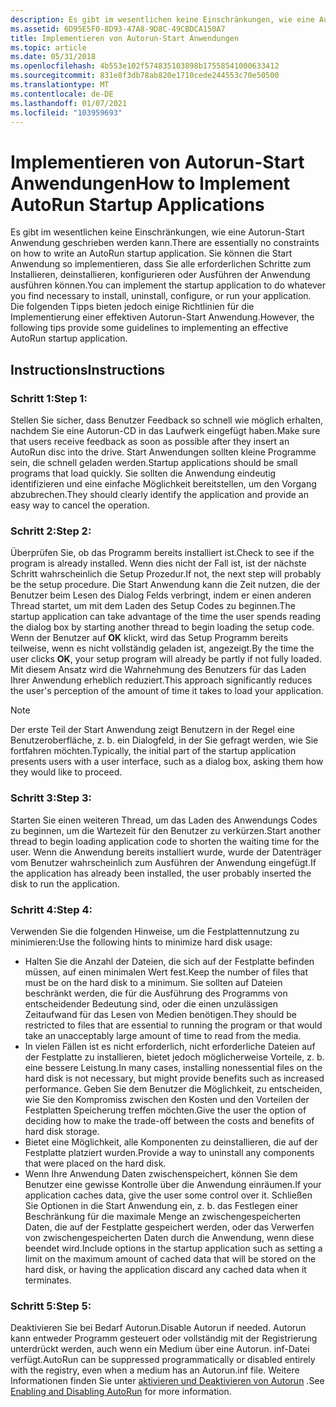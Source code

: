 ```yaml
---
description: Es gibt im wesentlichen keine Einschränkungen, wie eine Autorun-Start Anwendung geschrieben werden kann.
ms.assetid: 6D95E5F0-8D93-47A8-9D8C-49CBDCA150A7
title: Implementieren von Autorun-Start Anwendungen
ms.topic: article
ms.date: 05/31/2018
ms.openlocfilehash: 4b553e102f574835103898b17558541000633412
ms.sourcegitcommit: 831e8f3db78ab820e1710cede244553c70e50500
ms.translationtype: MT
ms.contentlocale: de-DE
ms.lasthandoff: 01/07/2021
ms.locfileid: "103959693"
---
```

# <a name="how-to-implement-autorun-startup-applications"></a><span data-ttu-id="d2c75-103">Implementieren von Autorun-Start Anwendungen</span><span class="sxs-lookup"><span data-stu-id="d2c75-103">How to Implement AutoRun Startup Applications</span></span>

<span data-ttu-id="d2c75-104">Es gibt im wesentlichen keine Einschränkungen, wie eine Autorun-Start Anwendung geschrieben werden kann.</span><span class="sxs-lookup"><span data-stu-id="d2c75-104">There are essentially no constraints on how to write an AutoRun startup application.</span></span> <span data-ttu-id="d2c75-105">Sie können die Start Anwendung so implementieren, dass Sie alle erforderlichen Schritte zum Installieren, deinstallieren, konfigurieren oder Ausführen der Anwendung ausführen können.</span><span class="sxs-lookup"><span data-stu-id="d2c75-105">You can implement the startup application to do whatever you find necessary to install, uninstall, configure, or run your application.</span></span> <span data-ttu-id="d2c75-106">Die folgenden Tipps bieten jedoch einige Richtlinien für die Implementierung einer effektiven Autorun-Start Anwendung.</span><span class="sxs-lookup"><span data-stu-id="d2c75-106">However, the following tips provide some guidelines to implementing an effective AutoRun startup application.</span></span>

## <a name="instructions"></a><span data-ttu-id="d2c75-107">Instructions</span><span class="sxs-lookup"><span data-stu-id="d2c75-107">Instructions</span></span>

### <a name="step-1"></a><span data-ttu-id="d2c75-108">Schritt 1:</span><span class="sxs-lookup"><span data-stu-id="d2c75-108">Step 1:</span></span>

<span data-ttu-id="d2c75-109">Stellen Sie sicher, dass Benutzer Feedback so schnell wie möglich erhalten, nachdem Sie eine Autorun-CD in das Laufwerk eingefügt haben.</span><span class="sxs-lookup"><span data-stu-id="d2c75-109">Make sure that users receive feedback as soon as possible after they insert an AutoRun disc into the drive.</span></span> <span data-ttu-id="d2c75-110">Start Anwendungen sollten kleine Programme sein, die schnell geladen werden.</span><span class="sxs-lookup"><span data-stu-id="d2c75-110">Startup applications should be small programs that load quickly.</span></span> <span data-ttu-id="d2c75-111">Sie sollten die Anwendung eindeutig identifizieren und eine einfache Möglichkeit bereitstellen, um den Vorgang abzubrechen.</span><span class="sxs-lookup"><span data-stu-id="d2c75-111">They should clearly identify the application and provide an easy way to cancel the operation.</span></span>

### <a name="step-2"></a><span data-ttu-id="d2c75-112">Schritt 2:</span><span class="sxs-lookup"><span data-stu-id="d2c75-112">Step 2:</span></span>

<span data-ttu-id="d2c75-113">Überprüfen Sie, ob das Programm bereits installiert ist.</span><span class="sxs-lookup"><span data-stu-id="d2c75-113">Check to see if the program is already installed.</span></span> <span data-ttu-id="d2c75-114">Wenn dies nicht der Fall ist, ist der nächste Schritt wahrscheinlich die Setup Prozedur.</span><span class="sxs-lookup"><span data-stu-id="d2c75-114">If not, the next step will probably be the setup procedure.</span></span> <span data-ttu-id="d2c75-115">Die Start Anwendung kann die Zeit nutzen, die der Benutzer beim Lesen des Dialog Felds verbringt, indem er einen anderen Thread startet, um mit dem Laden des Setup Codes zu beginnen.</span><span class="sxs-lookup"><span data-stu-id="d2c75-115">The startup application can take advantage of the time the user spends reading the dialog box by starting another thread to begin loading the setup code.</span></span> <span data-ttu-id="d2c75-116">Wenn der Benutzer auf **OK** klickt, wird das Setup Programm bereits teilweise, wenn es nicht vollständig geladen ist, angezeigt.</span><span class="sxs-lookup"><span data-stu-id="d2c75-116">By the time the user clicks **OK**, your setup program will already be partly if not fully loaded.</span></span> <span data-ttu-id="d2c75-117">Mit diesem Ansatz wird die Wahrnehmung des Benutzers für das Laden Ihrer Anwendung erheblich reduziert.</span><span class="sxs-lookup"><span data-stu-id="d2c75-117">This approach significantly reduces the user's perception of the amount of time it takes to load your application.</span></span>

> [!Note]  
> <span data-ttu-id="d2c75-118">Der erste Teil der Start Anwendung zeigt Benutzern in der Regel eine Benutzeroberfläche, z. b. ein Dialogfeld, in der Sie gefragt werden, wie Sie fortfahren möchten.</span><span class="sxs-lookup"><span data-stu-id="d2c75-118">Typically, the initial part of the startup application presents users with a user interface, such as a dialog box, asking them how they would like to proceed.</span></span>

 

### <a name="step-3"></a><span data-ttu-id="d2c75-119">Schritt 3:</span><span class="sxs-lookup"><span data-stu-id="d2c75-119">Step 3:</span></span>

<span data-ttu-id="d2c75-120">Starten Sie einen weiteren Thread, um das Laden des Anwendungs Codes zu beginnen, um die Wartezeit für den Benutzer zu verkürzen.</span><span class="sxs-lookup"><span data-stu-id="d2c75-120">Start another thread to begin loading application code to shorten the waiting time for the user.</span></span> <span data-ttu-id="d2c75-121">Wenn die Anwendung bereits installiert wurde, wurde der Datenträger vom Benutzer wahrscheinlich zum Ausführen der Anwendung eingefügt.</span><span class="sxs-lookup"><span data-stu-id="d2c75-121">If the application has already been installed, the user probably inserted the disk to run the application.</span></span>

### <a name="step-4"></a><span data-ttu-id="d2c75-122">Schritt 4:</span><span class="sxs-lookup"><span data-stu-id="d2c75-122">Step 4:</span></span>

<span data-ttu-id="d2c75-123">Verwenden Sie die folgenden Hinweise, um die Festplattennutzung zu minimieren:</span><span class="sxs-lookup"><span data-stu-id="d2c75-123">Use the following hints to minimize hard disk usage:</span></span>

-   <span data-ttu-id="d2c75-124">Halten Sie die Anzahl der Dateien, die sich auf der Festplatte befinden müssen, auf einen minimalen Wert fest.</span><span class="sxs-lookup"><span data-stu-id="d2c75-124">Keep the number of files that must be on the hard disk to a minimum.</span></span> <span data-ttu-id="d2c75-125">Sie sollten auf Dateien beschränkt werden, die für die Ausführung des Programms von entscheidender Bedeutung sind, oder die einen unzulässigen Zeitaufwand für das Lesen von Medien benötigen.</span><span class="sxs-lookup"><span data-stu-id="d2c75-125">They should be restricted to files that are essential to running the program or that would take an unacceptably large amount of time to read from the media.</span></span>
-   <span data-ttu-id="d2c75-126">In vielen Fällen ist es nicht erforderlich, nicht erforderliche Dateien auf der Festplatte zu installieren, bietet jedoch möglicherweise Vorteile, z. b. eine bessere Leistung.</span><span class="sxs-lookup"><span data-stu-id="d2c75-126">In many cases, installing nonessential files on the hard disk is not necessary, but might provide benefits such as increased performance.</span></span> <span data-ttu-id="d2c75-127">Geben Sie dem Benutzer die Möglichkeit, zu entscheiden, wie Sie den Kompromiss zwischen den Kosten und den Vorteilen der Festplatten Speicherung treffen möchten.</span><span class="sxs-lookup"><span data-stu-id="d2c75-127">Give the user the option of deciding how to make the trade-off between the costs and benefits of hard disk storage.</span></span>
-   <span data-ttu-id="d2c75-128">Bietet eine Möglichkeit, alle Komponenten zu deinstallieren, die auf der Festplatte platziert wurden.</span><span class="sxs-lookup"><span data-stu-id="d2c75-128">Provide a way to uninstall any components that were placed on the hard disk.</span></span>
-   <span data-ttu-id="d2c75-129">Wenn Ihre Anwendung Daten zwischenspeichert, können Sie dem Benutzer eine gewisse Kontrolle über die Anwendung einräumen.</span><span class="sxs-lookup"><span data-stu-id="d2c75-129">If your application caches data, give the user some control over it.</span></span> <span data-ttu-id="d2c75-130">Schließen Sie Optionen in die Start Anwendung ein, z. b. das Festlegen einer Beschränkung für die maximale Menge an zwischengespeicherten Daten, die auf der Festplatte gespeichert werden, oder das Verwerfen von zwischengespeicherten Daten durch die Anwendung, wenn diese beendet wird.</span><span class="sxs-lookup"><span data-stu-id="d2c75-130">Include options in the startup application such as setting a limit on the maximum amount of cached data that will be stored on the hard disk, or having the application discard any cached data when it terminates.</span></span>

### <a name="step-5"></a><span data-ttu-id="d2c75-131">Schritt 5:</span><span class="sxs-lookup"><span data-stu-id="d2c75-131">Step 5:</span></span>

<span data-ttu-id="d2c75-132">Deaktivieren Sie bei Bedarf Autorun.</span><span class="sxs-lookup"><span data-stu-id="d2c75-132">Disable Autorun if needed.</span></span> <span data-ttu-id="d2c75-133">Autorun kann entweder Programm gesteuert oder vollständig mit der Registrierung unterdrückt werden, auch wenn ein Medium über eine Autorun. inf-Datei verfügt.</span><span class="sxs-lookup"><span data-stu-id="d2c75-133">AutoRun can be suppressed programmatically or disabled entirely with the registry, even when a medium has an Autorun.inf file.</span></span> <span data-ttu-id="d2c75-134">Weitere Informationen finden Sie unter [aktivieren und Deaktivieren von Autorun](autoplay-reg.md) .</span><span class="sxs-lookup"><span data-stu-id="d2c75-134">See [Enabling and Disabling AutoRun](autoplay-reg.md) for more information.</span></span>

 

 



